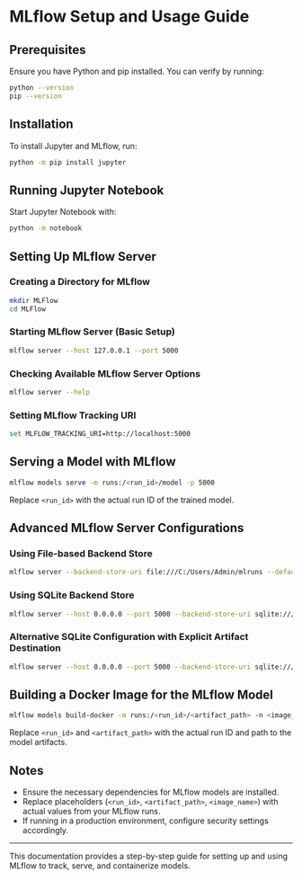 # MLflow Setup and Usage Guide

## Prerequisites
Ensure you have Python and pip installed. You can verify by running:

```sh
python --version
pip --version
```

## Installation
To install Jupyter and MLflow, run:

```sh
python -m pip install jupyter
```

## Running Jupyter Notebook
Start Jupyter Notebook with:

```sh
python -m notebook
```

## Setting Up MLflow Server
### Creating a Directory for MLflow
```sh
mkdir MLFlow
cd MLFlow
```

### Starting MLflow Server (Basic Setup)
```sh
mlflow server --host 127.0.0.1 --port 5000
```

### Checking Available MLflow Server Options
```sh
mlflow server --help
```

### Setting MLflow Tracking URI
```sh
set MLFLOW_TRACKING_URI=http://localhost:5000
```

## Serving a Model with MLflow
```sh
mlflow models serve -m runs:/<run_id>/model -p 5000
```
Replace `<run_id>` with the actual run ID of the trained model.

## Advanced MLflow Server Configurations

### Using File-based Backend Store
```sh
mlflow server --backend-store-uri file:///C:/Users/Admin/mlruns --default-artifact-root file:///C:/Users/Admin/mlruns --host 127.0.0.1 --port 5000
```

### Using SQLite Backend Store
```sh
mlflow server --host 0.0.0.0 --port 5000 --backend-store-uri sqlite:///mlruns.db --default-artifact-root ./mlartifacts --serve-artifacts
```

### Alternative SQLite Configuration with Explicit Artifact Destination
```sh
mlflow server --host 0.0.0.0 --port 5000 --backend-store-uri sqlite:///mlruns.db --default-artifact-root ./mlartifacts --artifacts-destination ./mlartifacts --serve-artifacts
```

## Building a Docker Image for the MLflow Model
```sh
mlflow models build-docker -m runs:/<run_id>/<artifact_path> -n <image_name> --enable-mlserver
```
Replace `<run_id>` and `<artifact_path>` with the actual run ID and path to the model artifacts.

## Notes
- Ensure the necessary dependencies for MLflow models are installed.
- Replace placeholders (`<run_id>`, `<artifact_path>`, `<image_name>`) with actual values from your MLflow runs.
- If running in a production environment, configure security settings accordingly.

---
This documentation provides a step-by-step guide for setting up and using MLflow to track, serve, and containerize models.

